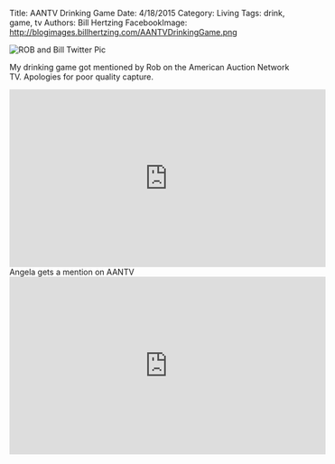 Title: AANTV Drinking Game
Date: 4/18/2015
Category: Living
Tags: drink, game, tv
Authors: Bill Hertzing
FacebookImage: http://blogimages.billhertzing.com/AANTVDrinkingGame.png

![ROB and Bill Twitter Pic](http://blogimages.billhertzing.com/AANTVDrinkingGame.png)

My drinking game got mentioned by Rob on the American Auction Network TV.  Apologies for poor quality capture.

<iframe width="560" height="315" src="https://www.youtube.com/embed/7l8tGXeSv6Q" frameborder="0" allowfullscreen></iframe>
<br>
Angela gets a mention on AANTV
<iframe width="560" height="315" src="https://www.youtube.com/embed/YsLhkp-8z0U" frameborder="0" allowfullscreen></iframe>



